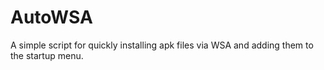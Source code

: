 # AutoWSA

A simple script for quickly installing apk files via WSA and adding them to the startup menu.
